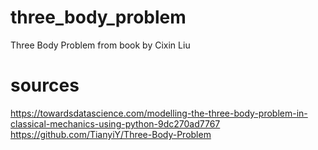 # three_body_problem
Three Body Problem from book by Cixin Liu

# sources
https://towardsdatascience.com/modelling-the-three-body-problem-in-classical-mechanics-using-python-9dc270ad7767
https://github.com/TianyiY/Three-Body-Problem
